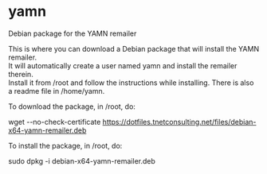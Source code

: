 # yamn
Debian package for the YAMN remailer

This is where you can download a Debian package that will install the YAMN remailer.  
It will automatically create a user named yamn and install the remailer therein.  
Install it from /root and follow the instructions while installing.  There is also  
a readme file in /home/yamn.  
  
  To download the package, in /root, do:  
  
wget --no-check-certificate https://dotfiles.tnetconsulting.net/files/debian-x64-yamn-remailer.deb  

  
To install the package, in /root, do:  
 
 sudo dpkg -i debian-x64-yamn-remailer.deb  
 
